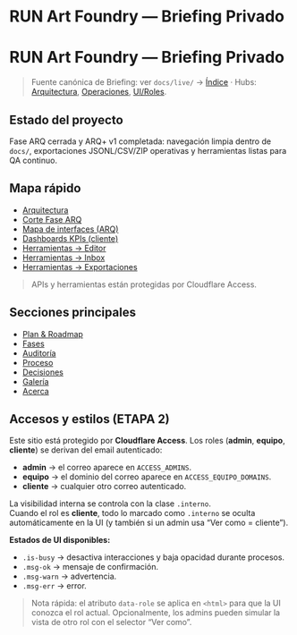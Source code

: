 # RUN Art Foundry — Briefing Privado

# RUN Art Foundry — Briefing Privado

<!-- canonical-crosslink: pr-01 -->
> Fuente canónica de Briefing: ver `docs/live/` → [Índice](../../../docs/live/index.md) · Hubs: [Arquitectura](../../../docs/live/architecture/index.md), [Operaciones](../../../docs/live/operations/index.md), [UI/Roles](../../../docs/live/ui_roles/index.md).

## Estado del proyecto
Fase ARQ cerrada y ARQ+ v1 completada: navegación limpia dentro de `docs/`, exportaciones JSONL/CSV/ZIP operativas y herramientas listas para QA continuo.

## Mapa rápido
- [Arquitectura](briefing_arquitectura.md)
- [Corte Fase ARQ](client_projects/runart_foundry/reports/corte_arq.md)
- [Mapa de interfaces (ARQ)](arq/mapa_interfaces.md)
- [Dashboards KPIs (cliente)](dashboards/cliente.md)
- [Herramientas → Editor](editor/index.md)
- [Herramientas → Inbox](inbox/index.md)
- [Herramientas → Exportaciones](exports/index.md)

> APIs y herramientas están protegidas por Cloudflare Access.

## Secciones principales
- [Plan & Roadmap](client_projects/runart_foundry/plan/index.md)
- [Fases](fases/index.md)
- [Auditoría](client_projects/runart_foundry/auditoria/index.md)
- [Proceso](proceso/index.md)
- [Decisiones](decisiones/index.md)
- [Galería](galeria/index.md)
- [Acerca](acerca/index.md)

## Accesos y estilos (ETAPA 2)
Este sitio está protegido por **Cloudflare Access**. Los roles (**admin**, **equipo**, **cliente**) se derivan del email autenticado:
- **admin** → el correo aparece en `ACCESS_ADMINS`.
- **equipo** → el dominio del correo aparece en `ACCESS_EQUIPO_DOMAINS`.
- **cliente** → cualquier otro correo autenticado.

La visibilidad interna se controla con la clase `.interno`.  
Cuando el rol es **cliente**, todo lo marcado como `.interno` se oculta automáticamente en la UI (y también si un admin usa “Ver como = cliente”).

**Estados de UI disponibles:**
- `.is-busy` → desactiva interacciones y baja opacidad durante procesos.
- `.msg-ok` → mensaje de confirmación.
- `.msg-warn` → advertencia.
- `.msg-err` → error.

> Nota rápida: el atributo `data-role` se aplica en `<html>` para que la UI conozca el rol actual. Opcionalmente, los admins pueden simular la vista de otro rol con el selector “Ver como”.
